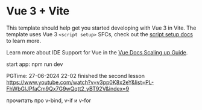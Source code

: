 # Vue 3 + Vite

This template should help get you started developing with Vue 3 in Vite. The template uses Vue 3 `<script setup>` SFCs, check out the [script setup docs](https://v3.vuejs.org/api/sfc-script-setup.html#sfc-script-setup) to learn more.

Learn more about IDE Support for Vue in the [Vue Docs Scaling up Guide](https://vuejs.org/guide/scaling-up/tooling.html#ide-support).

start app: npm run dev

PGTime:
27-06-2024 22-02 finished the second lesson https://www.youtube.com/watch?v=v3pp0K8x2eY&list=PL-FhWbGlJPfaCm9Qx7G9wQqtt2_yBT92V&index=9

прочитать про v-bind, v-if и v-for